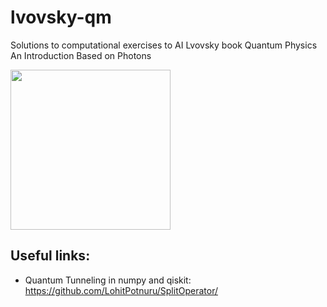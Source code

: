 # lvovsky-qm
Solutions to computational exercises to AI Lvovsky book Quantum Physics An Introduction Based on Photons

<img src="https://github.com/stillonearth/lvovsky-qm/assets/97428129/95f3ae9a-7b22-4033-ac8c-ffaa96ecda7e" height="256" />

## Useful links:

* Quantum Tunneling in numpy and qiskit: https://github.com/LohitPotnuru/SplitOperator/